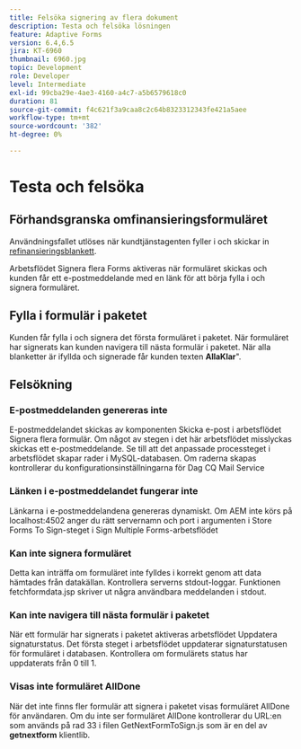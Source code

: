 ```yaml
---
title: Felsöka signering av flera dokument
description: Testa och felsöka lösningen
feature: Adaptive Forms
version: 6.4,6.5
jira: KT-6960
thumbnail: 6960.jpg
topic: Development
role: Developer
level: Intermediate
exl-id: 99cba29e-4ae3-4160-a4c7-a5b6579618c0
duration: 81
source-git-commit: f4c621f3a9caa8c2c64b8323312343fe421a5aee
workflow-type: tm+mt
source-wordcount: '382'
ht-degree: 0%

---
```


# Testa och felsöka


## Förhandsgranska omfinansieringsformuläret

Användningsfallet utlöses när kundtjänstagenten fyller i och skickar in [refinansieringsblankett](http://localhost:4502/content/dam/formsanddocuments/formsandsigndemo/refinanceform/jcr:content?wcmmode=disabled).

Arbetsflödet Signera flera Forms aktiveras när formuläret skickas och kunden får ett e-postmeddelande med en länk för att börja fylla i och signera formuläret.

## Fylla i formulär i paketet

Kunden får fylla i och signera det första formuläret i paketet. När formuläret har signerats kan kunden navigera till nästa formulär i paketet. När alla blanketter är ifyllda och signerade får kunden texten **AllaKlar**&quot;.

## Felsökning

### E-postmeddelanden genereras inte

E-postmeddelandet skickas av komponenten Skicka e-post i arbetsflödet Signera flera formulär. Om något av stegen i det här arbetsflödet misslyckas skickas ett e-postmeddelande. Se till att det anpassade processteget i arbetsflödet skapar rader i MySQL-databasen. Om raderna skapas kontrollerar du konfigurationsinställningarna för Dag CQ Mail Service

### Länken i e-postmeddelandet fungerar inte

Länkarna i e-postmeddelandena genereras dynamiskt. Om AEM inte körs på localhost:4502 anger du rätt servernamn och port i argumenten i Store Forms To Sign-steget i Sign Multiple Forms-arbetsflödet

### Kan inte signera formuläret

Detta kan inträffa om formuläret inte fylldes i korrekt genom att data hämtades från datakällan. Kontrollera serverns stdout-loggar. Funktionen fetchformdata.jsp skriver ut några användbara meddelanden i stdout.

### Kan inte navigera till nästa formulär i paketet

När ett formulär har signerats i paketet aktiveras arbetsflödet Uppdatera signaturstatus. Det första steget i arbetsflödet uppdaterar signaturstatusen för formuläret i databasen. Kontrollera om formulärets status har uppdaterats från 0 till 1.

### Visas inte formuläret AllDone

När det inte finns fler formulär att signera i paketet visas formuläret AllDone för användaren. Om du inte ser formuläret AllDone kontrollerar du URL:en som används på rad 33 i filen GetNextFormToSign.js som är en del av **getnextform** klientlib.
